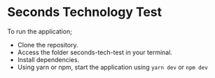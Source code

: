 # Seconds Technology Test

To run the application;

* Clone the repository.
* Access the folder seconds-tech-test in your terminal.
* Install dependencies.
* Using yarn or npm, start the application using ```yarn dev``` or ```npm dev```
